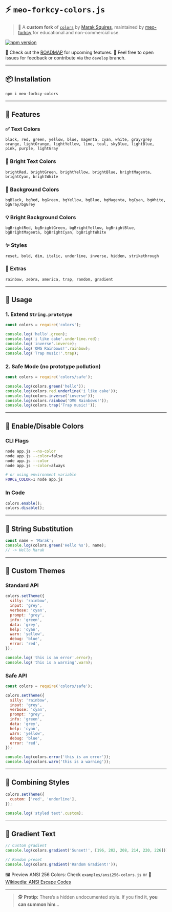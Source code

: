# ⚡ `meo-forkcy-colors.js`

> 🧪 A **custom fork** of [`colors`](https://github.com/Marak/colors.js) by [Marak Squires](https://github.com/Marak), maintained by [meo-forkcy](https://github.com/meo-forkcy) for educational and non-commercial use.

[![npm version](https://img.shields.io/npm/v/colors.svg)](https://www.npmjs.org/package/meo-forkcy-colors)

📍 Check out the [ROADMAP](ROADMAP.md) for upcoming features.
💬 Feel free to open issues for feedback or contribute via the `develop` branch.

---

## 📦 Installation

```bash
npm i meo-forkcy-colors
```

---

## 🎨 Features

### ✅ Text Colors

```
black, red, green, yellow, blue, magenta, cyan, white, gray/grey
orange, lightOrange, lightYellow, lime, teal, skyBlue, lightBlue, pink, purple, lightGray
```

### 🌟 Bright Text Colors

```
brightRed, brightGreen, brightYellow, brightBlue, brightMagenta, brightCyan, brightWhite
```

### 🎨 Background Colors

```
bgBlack, bgRed, bgGreen, bgYellow, bgBlue, bgMagenta, bgCyan, bgWhite, bgGray/bgGrey
```

### 💡 Bright Background Colors

```
bgBrightRed, bgBrightGreen, bgBrightYellow, bgBrightBlue, bgBrightMagenta, bgBrightCyan, bgBrightWhite
```

### ✨ Styles

```
reset, bold, dim, italic, underline, inverse, hidden, strikethrough
```

### 🌈 Extras

```
rainbow, zebra, america, trap, random, gradient
```

---

## 🚀 Usage

### 1. Extend `String.prototype`

```js
const colors = require('colors');

console.log('hello'.green);
console.log('i like cake'.underline.red);
console.log('inverse'.inverse);
console.log('OMG Rainbows!'.rainbow);
console.log('Trap music!'.trap);
```

### 2. Safe Mode (no prototype pollution)

```js
const colors = require('colors/safe');

console.log(colors.green('hello'));
console.log(colors.red.underline('i like cake'));
console.log(colors.inverse('inverse'));
console.log(colors.rainbow('OMG Rainbows!'));
console.log(colors.trap('Trap music!'));
```

---

## 🔧 Enable/Disable Colors

### CLI Flags

```bash
node app.js --no-color
node app.js --color=false
node app.js --color
node app.js --color=always

# or using environment variable
FORCE_COLOR=1 node app.js
```

### In Code

```js
colors.enable();
colors.disable();
```

---

## 📜 String Substitution

```js
const name = 'Marak';
console.log(colors.green('Hello %s'), name);
// -> Hello Marak
```

---

## 🎯 Custom Themes

### Standard API

```js
colors.setTheme({
  silly: 'rainbow',
  input: 'grey',
  verbose: 'cyan',
  prompt: 'grey',
  info: 'green',
  data: 'grey',
  help: 'cyan',
  warn: 'yellow',
  debug: 'blue',
  error: 'red',
});

console.log('this is an error'.error);
console.log('this is a warning'.warn);
```

### Safe API

```js
const colors = require('colors/safe');

colors.setTheme({
  silly: 'rainbow',
  input: 'grey',
  verbose: 'cyan',
  prompt: 'grey',
  info: 'green',
  data: 'grey',
  help: 'cyan',
  warn: 'yellow',
  debug: 'blue',
  error: 'red',
});

console.log(colors.error('this is an error'));
console.log(colors.warn('this is a warning'));
```

---

## 🎨 Combining Styles

```js
colors.setTheme({
  custom: ['red', 'underline'],
});

console.log('styled text'.custom);
```

---

## 🌈 Gradient Text

```js
// Custom gradient
console.log(colors.gradient('Sunset!', [196, 202, 208, 214, 220, 226]));

// Random preset
console.log(colors.gradient('Random Gradient!'));
```

🖼 Preview ANSI 256 Colors:
Check `examples/ansi256-colors.js` or
🔗 [Wikipedia: ANSI Escape Codes](https://en.wikipedia.org/wiki/ANSI_escape_code#8-bit)

---

> 🕵️ **Protip:** There’s a hidden undocumented style.
> If you find it, **you can summon him**...
